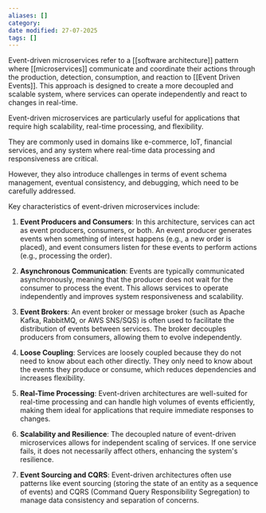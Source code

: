 ```yaml
---
aliases: []
category:
date modified: 27-07-2025
tags: []
---
```

Event-driven microservices refer to a [[software architecture]] pattern where [[microservices]] communicate and coordinate their actions through the production, detection, consumption, and reaction to [[Event Driven Events]]. This approach is designed to create a more decoupled and scalable system, where services can operate independently and react to changes in real-time.

Event-driven microservices are particularly useful for applications that require high scalability, real-time processing, and flexibility. 

They are commonly used in domains like e-commerce, IoT, financial services, and any system where real-time data processing and responsiveness are critical. 

However, they also introduce challenges in terms of event schema management, eventual consistency, and debugging, which need to be carefully addressed.

Key characteristics of event-driven microservices include:

1. **Event Producers and Consumers**: In this architecture, services can act as event producers, consumers, or both. An event producer generates events when something of interest happens (e.g., a new order is placed), and event consumers listen for these events to perform actions (e.g., processing the order).

2. **Asynchronous Communication**: Events are typically communicated asynchronously, meaning that the producer does not wait for the consumer to process the event. This allows services to operate independently and improves system responsiveness and scalability.

3. **Event Brokers**: An event broker or message broker (such as Apache Kafka, RabbitMQ, or AWS SNS/SQS) is often used to facilitate the distribution of events between services. The broker decouples producers from consumers, allowing them to evolve independently.

4. **Loose Coupling**: Services are loosely coupled because they do not need to know about each other directly. They only need to know about the events they produce or consume, which reduces dependencies and increases flexibility.

5. **Real-Time Processing**: Event-driven architectures are well-suited for real-time processing and can handle high volumes of events efficiently, making them ideal for applications that require immediate responses to changes.

6. **Scalability and Resilience**: The decoupled nature of event-driven microservices allows for independent scaling of services. If one service fails, it does not necessarily affect others, enhancing the system's resilience.

7. **Event Sourcing and CQRS**: Event-driven architectures often use patterns like event sourcing (storing the state of an entity as a sequence of events) and CQRS (Command Query Responsibility Segregation) to manage data consistency and separation of concerns.

